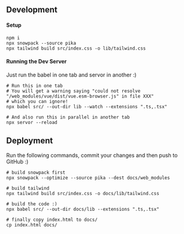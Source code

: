 ## Development
#### Setup
```
npm i
npx snowpack --source pika
npx tailwind build src/index.css -o lib/tailwind.css
```

#### Running the Dev Server
Just run the babel in one tab and servor in another :)

```
# Run this in one tab
# You will get a warning saying "could not resolve "/web_modules/vue/dist/vue.esm-browser.js" in file XXX"
# which you can ignore!
npx babel src/ --out-dir lib --watch --extensions ".ts,.tsx"

# And also run this in parallel in another tab
npx servor --reload
```

## Deployment
Run the following commands, commit your changes and then push to GitHub :)
```
# build snowpack first
npx snowpack --optimize --source pika --dest docs/web_modules

# build tailwind
npx tailwind build src/index.css -o docs/lib/tailwind.css

# build the code :)
npx babel src/ --out-dir docs/lib --extensions ".ts,.tsx"

# finally copy index.html to docs/
cp index.html docs/
```